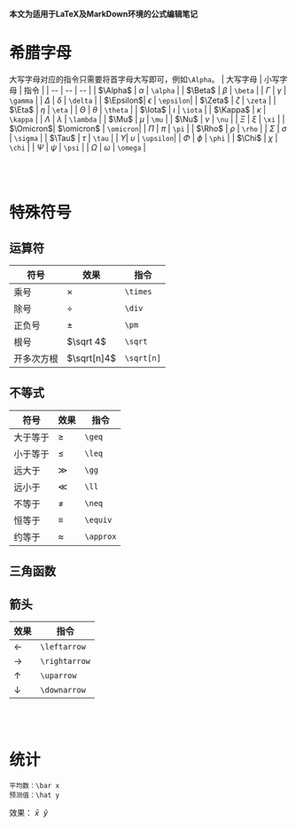 **本文为适用于LaTeX及MarkDown环境的公式编辑笔记**

# 希腊字母
大写字母对应的指令只需要将首字母大写即可，例如```\Alpha```。
| 大写字母   | 小写字母   | 指令           |
| --        | --         | --            | 
| $\Alpha$  | $\alpha$   | ```\alpha```  |
| $\Beta$   | $\beta$    | ```\beta```   |
| $\Gamma$  | $\gamma$   | ```\gamma```  |
| $\Delta$  | $\delta$   | ```\delta```  |
| $\Epsilon$| $\epsilon$ | ```\epsilon```|
| $\Zeta$   | $\zeta$    | ```\zeta```   |
| $\Eta$    | $\eta$     | ```\eta```    |
| $\Theta$  | $\theta$   | ```\theta```  |
| $\Iota$   | $\iota$    | ```\iota```   |
| $\Kappa$  | $\kappa$   | ```\kappa```  |
| $\Lambda$ | $\lambda$  | ```\lambda``` |
| $\Mu$     | $\mu$      | ```\mu```     |
| $\Nu$     | $\nu$      | ```\nu```     |
| $\Xi$     | $\xi$      | ```\xi```     |
| $\Omicron$| $\omicron$ | ```\omicron```|
| $\Pi$     | $\pi$      | ```\pi```     |
| $\Rho$    | $\rho$     | ```\rho```    |
| $\Sigma$  | $\sigma$   | ```\sigma```  |
| $\Tau$    | $\tau$     | ```\tau```    |
| $\Upsilon$| $\upsilon$ | ```\upsilon```|
| $\Phi$    | $\phi$     | ```\phi```    |
| $\Chi$    | $\chi$     | ```\chi```    |
| $\Psi$    | $\psi$     | ```\psi```    |
| $\Omega$  | $\omega$   | ```\omega```  |

<br/><br/>

# 特殊符号
## 运算符
| 符号 | 效果 | 指令 |
| --   | --  |  --  |
| 乘号  | $\times$ | ```\times```|
| 除号  | $\div$   | ```\div```  |
| 正负号| $\pm$    | ```\pm```   |
| 根号  | $\sqrt 4$  | ```\sqrt``` |
|开多次方根 | $\sqrt[n]4$ | ```\sqrt[n]```|

## 不等式
| 符号 | 效果 | 指令 |
| --   | --  |  --  |
| 大于等于 | $\geq$ | ```\geq```|
| 小于等于 | $\leq$ | ```\leq```|
| 远大于   | $\gg$  | ```\gg``` |
| 远小于   | $\ll$  | ```\ll``` |
| 不等于   | $\neq$ | ```\neq```|
| 恒等于   | $\equiv$| ```\equiv```|
| 约等于   | $\approx$| ```\approx```|

## 三角函数


## 箭头
| 效果 | 指令 |
| --  | --   |
|$\leftarrow$ | ```\leftarrow``` |
|$\rightarrow$| ```\rightarrow```|
|$\uparrow$   | ```\uparrow```   |
|$\downarrow$ | ```\downarrow``` |

<br/><br/>

# 统计

```
平均数：\bar x
预测值：\hat y
```
效果：
$\bar x \ \ \hat y$

<br/><br/>

# 
